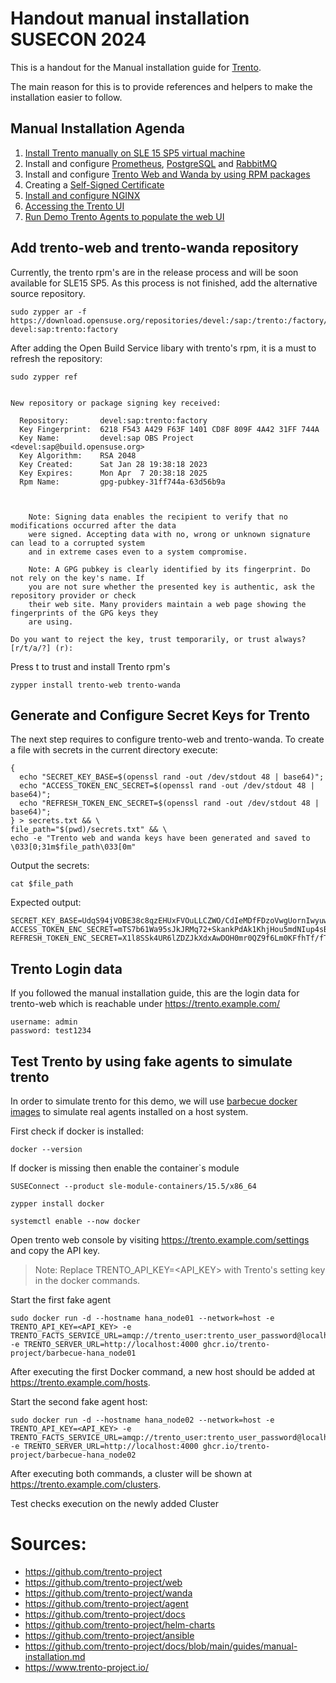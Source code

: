 # Handout manual installation SUSECON 2024

This is a handout for the Manual installation guide for [Trento](https://github.com/trento-project/docs/blob/main/guides/manual-installation.md).

The main reason for this is to provide references and helpers to make the installation easier to follow.

## Manual Installation Agenda

1. [Install Trento manually on SLE 15 SP5 virtual machine](https://github.com/trento-project/docs/blob/update_manual_install_docs/guides/manual-installation.md#installation)
2. Install and configure [Prometheus](https://github.com/trento-project/docs/blob/update_manual_install_docs/guides/manual-installation.md#install-prometheus-optional), [PostgreSQL](https://github.com/trento-project/docs/blob/update_manual_install_docs/guides/manual-installation.md#install-postgresql) and [RabbitMQ](https://github.com/trento-project/docs/blob/update_manual_install_docs/guides/manual-installation.md#install-rabbitmq)
3. Install and configure [Trento Web and Wanda by using RPM packages](https://github.com/trento-project/docs/blob/update_manual_install_docs/guides/manual-installation.md#install-trento-server-components)
4. Creating a [Self-Signed Certificate](https://github.com/trento-project/docs/blob/update_manual_install_docs/guides/manual-installation.md#option-1-creating-a-self-signed-certificate)
5. [Install and configure NGINX](https://github.com/trento-project/docs/blob/update_manual_install_docs/guides/manual-installation.md#install-and-configure-nginx)
6. [Accessing the Trento UI](https://github.com/trento-project/docs/blob/update_manual_install_docs/guides/manual-installation.md#accessing-the-trento-web-ui)
7. [Run Demo Trento Agents to populate the web UI](https://github.com/EMaksy/trento-project-susecon-2024?tab=readme-ov-file#test-trento-by-using-fake-agents-to-simulate-trento)


## Add trento-web and trento-wanda repository
Currently, the trento rpm's are in the release process and will be soon available for SLE15 SP5. As this process is not finished, add the alternative source repository.
```
sudo zypper ar -f https://download.opensuse.org/repositories/devel:/sap:/trento:/factory/SLE_15_SP5/ devel:sap:trento:factory
```
After adding the Open Build Service libary with trento's rpm, it is a must to refresh the repository:
```
sudo zypper ref
```

```As next step the user is asked about the new Repository:

New repository or package signing key received:

  Repository:       devel:sap:trento:factory
  Key Fingerprint:  6218 F543 A429 F63F 1401 CD8F 809F 4A42 31FF 744A
  Key Name:         devel:sap OBS Project <devel:sap@build.opensuse.org>
  Key Algorithm:    RSA 2048
  Key Created:      Sat Jan 28 19:38:18 2023
  Key Expires:      Mon Apr  7 20:38:18 2025
  Rpm Name:         gpg-pubkey-31ff744a-63d56b9a



    Note: Signing data enables the recipient to verify that no modifications occurred after the data
    were signed. Accepting data with no, wrong or unknown signature can lead to a corrupted system
    and in extreme cases even to a system compromise.

    Note: A GPG pubkey is clearly identified by its fingerprint. Do not rely on the key's name. If
    you are not sure whether the presented key is authentic, ask the repository provider or check
    their web site. Many providers maintain a web page showing the fingerprints of the GPG keys they
    are using.

Do you want to reject the key, trust temporarily, or trust always? [r/t/a/?] (r):
```

Press t to trust and install Trento rpm's

```zypper install trento-web trento-wanda```

## Generate and Configure Secret Keys for Trento
The next step requires to configure trento-web and trento-wanda.
To create a file with secrets in the current directory execute: 

```
{ 
  echo "SECRET_KEY_BASE=$(openssl rand -out /dev/stdout 48 | base64)"; 
  echo "ACCESS_TOKEN_ENC_SECRET=$(openssl rand -out /dev/stdout 48 | base64)"; 
  echo "REFRESH_TOKEN_ENC_SECRET=$(openssl rand -out /dev/stdout 48 | base64)"; 
} > secrets.txt && \
file_path="$(pwd)/secrets.txt" && \
echo -e "Trento web and wanda keys have been generated and saved to \033[0;31m$file_path\033[0m"
```
Output the secrets: 
```
cat $file_path
```
Expected output:
```
SECRET_KEY_BASE=UdqS94jVOBE38c8qzEHUxFVOuLLCZWO/CdIeMDfFDzoVwgUornIwyuwoLAaPyd1M
ACCESS_TOKEN_ENC_SECRET=mTS7b61Wa95sJkJRMq72+SkankPdAk1KhjHou5mdNIup4sBnLzcg3SCaqbxwYxPD
REFRESH_TOKEN_ENC_SECRET=X1l8SSk4UR6lZDZJkXdxAwDOH0mr0QZ9f6Lm0KFfhTf/fTnqe40d4TCvD+EjHT6q
```

## Trento Login data
If you followed the manual installation guide, this are the login data for trento-web which is reachable under https://trento.example.com/

```
username: admin
password: test1234
```


## Test Trento by using fake agents to simulate trento
In order to simulate trento for this demo, we will use [barbecue  docker images](https://github.com/trento-project/barbecue) to simulate real agents installed on a host system.

First check if docker is installed: 
```
docker --version
```


If docker is missing then enable the container`s module
```
SUSEConnect --product sle-module-containers/15.5/x86_64
```

```
zypper install docker
```
```
systemctl enable --now docker
```

Open trento web console by visiting https://trento.example.com/settings and copy the API key.

>Note: Replace TRENTO_API_KEY=<API_KEY> with Trento's setting key in the docker commands.

Start the first fake agent
```
sudo docker run -d --hostname hana_node01 --network=host -e TRENTO_API_KEY=<API_KEY> -e TRENTO_FACTS_SERVICE_URL=amqp://trento_user:trento_user_password@localhost:5672/vhost  -e TRENTO_SERVER_URL=http://localhost:4000 ghcr.io/trento-project/barbecue-hana_node01
```
After executing the first Docker command, a new host should be added at https://trento.example.com/hosts.

Start the second fake agent host:
```
sudo docker run -d --hostname hana_node02 --network=host -e TRENTO_API_KEY=<API_KEY> -e TRENTO_FACTS_SERVICE_URL=amqp://trento_user:trento_user_password@localhost:5672/vhost  -e TRENTO_SERVER_URL=http://localhost:4000 ghcr.io/trento-project/barbecue-hana_node02
```

After executing both commands, a cluster will be shown at 
https://trento.example.com/clusters. 

Test checks execution on the newly added Cluster

# Sources: 

- https://github.com/trento-project
- https://github.com/trento-project/web
- https://github.com/trento-project/wanda
- https://github.com/trento-project/agent
- https://github.com/trento-project/docs
- https://github.com/trento-project/helm-charts
- https://github.com/trento-project/ansible
- https://github.com/trento-project/docs/blob/main/guides/manual-installation.md
- https://www.trento-project.io/
